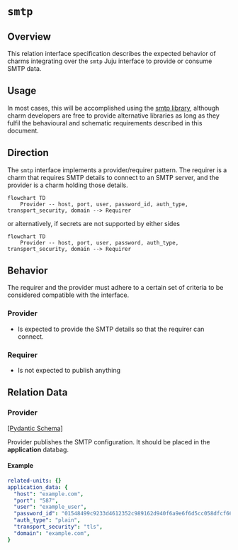 # `smtp`

## Overview

This relation interface specification describes the expected behavior of charms integrating over the `smtp` Juju interface to provide or consume SMTP data.

## Usage

In most cases, this will be accomplished using the [smtp library](https://github.com/canonical/smtp-integrator-operator/blob/main/lib/charms/smtp_integrator/v0/smtp.py), although charm developers are free to provide alternative libraries as long as they fulfil the behavioural and schematic requirements described in this document.

## Direction

The `smtp` interface implements a provider/requirer pattern.
The requirer is a charm that requires SMTP details to connect to an SMTP server, and the provider is a charm holding those details.

```mermaid
flowchart TD
    Provider -- host, port, user, password_id, auth_type, transport_security, domain --> Requirer
```

or alternatively, if secrets are not supported by either sides

```mermaid
flowchart TD
    Provider -- host, port, user, password, auth_type, transport_security, domain --> Requirer
```

## Behavior

The requirer and the provider must adhere to a certain set of criteria to be considered compatible with the interface.

### Provider

- Is expected to provide the SMTP details so that the requirer can connect.

### Requirer

- Is not expected to publish anything

## Relation Data

### Provider

[\[Pydantic Schema\]](./schema.py)

Provider publishes the SMTP configuration. It should be placed in the **application** databag.

#### Example

```yaml
related-units: {}
application_data: {
  "host": "example.com",
  "port": "587",
  "user": "example_user",
  "password_id": "01548499c9233d4612352c989162d940f6a9e6f6d5cc058dfcf66f51575e09c2",
  "auth_type": "plain",
  "transport_security": "tls",
  "domain": "example.com",
}
```
